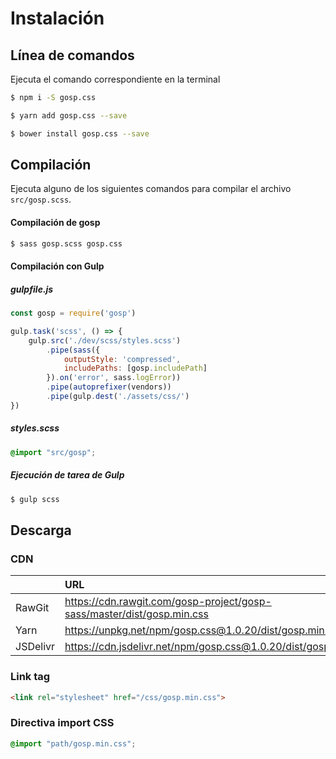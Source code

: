 # Instalación

## Línea de comandos

Ejecuta el comando correspondiente en la terminal

``` bash
$ npm i -S gosp.css
```

``` bash
$ yarn add gosp.css --save
```

``` bash
$ bower install gosp.css --save
```


## Compilación

Ejecuta alguno de los siguientes comandos para compilar el archivo `src/gosp.scss`.

#### Compilación de gosp

``` bash
$ sass gosp.scss gosp.css
```

#### Compilación con Gulp

##### gulpfile.js

``` js
const gosp = require('gosp')

gulp.task('scss', () => {
	gulp.src('./dev/scss/styles.scss')
		.pipe(sass({
			outputStyle: 'compressed',
			includePaths: [gosp.includePath]
		}).on('error', sass.logError))
		.pipe(autoprefixer(vendors))
		.pipe(gulp.dest('./assets/css/')
})

```

##### styles.scss
``` scss
@import "src/gosp";
```

##### Ejecución de tarea de Gulp
``` bash
$ gulp scss
```

## Descarga

### CDN

||URL|
|:-|:-|
|RawGit|https://cdn.rawgit.com/gosp-project/gosp-sass/master/dist/gosp.min.css|
|Yarn|https://unpkg.net/npm/gosp.css@1.0.20/dist/gosp.min.css|
|JSDelivr|https://cdn.jsdelivr.net/npm/gosp.css@1.0.20/dist/gosp.min.css|

### Link tag

``` html
<link rel="stylesheet" href="/css/gosp.min.css">
```


### Directiva import CSS

``` css
@import "path/gosp.min.css";
```